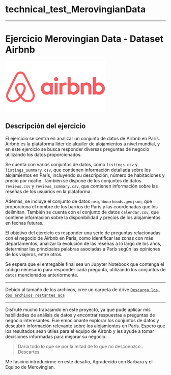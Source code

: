 # technical_test_MerovingianData

---

 # Ejercicio Merovingian Data - Dataset Airbnb


 
 ![AirBnB](/_src/download.png)



## Descripción del ejercicio

El ejercicio se centra en analizar un conjunto de datos de Airbnb en París. Airbnb es la plataforma líder de alquiler de alojamientos a nivel mundial, y en este ejercicio se busca responder diversas preguntas de negocio utilizando los datos proporcionados.

Se cuenta con varios conjuntos de datos, como `listings.csv` y `listings_summary.csv`, que contienen información detallada sobre los alojamientos en París, incluyendo su descripción, número de habitaciones y precio por noche. También se dispone de los conjuntos de datos `reviews.csv` y `reviews_summary.csv`, que contienen información sobre las reseñas de los usuarios en la plataforma.

Además, se incluye el conjunto de datos `neighbourhoods.geojson`, que proporciona el nombre de los barrios de París y las coordenadas que los delimitan. También se cuenta con el conjunto de datos `calendar.csv`, que contiene información sobre la disponibilidad y precios de los alojamientos en fechas futuras.

El objetivo del ejercicio es responder una serie de preguntas relacionadas con el negocio de Airbnb en París, como identificar las zonas con más departamentos, analizar la evolución de las reseñas a lo largo de los años, determinar las principales palabras asociadas a París según las opiniones de los viajeros, entre otros.

Se espera que el entregable final sea un Jupyter Notebook que contenga el código necesario para responder cada pregunta, utilizando los conjuntos de `datos`  mencionados anteriormente.

---

Debido al tamaño de los archivos, cree un carpeta de drive.[`Descarga los dos archivos restantes aca`](https://drive.google.com/drive/folders/1JxRCVbSgKgzd9khhIvk47Lqy3dS9vdao?usp=sharing)

---

Disfruté mucho trabajando en este proyecto, ya que pude aplicar mis habilidades de análisis de datos y encontrar respuestas a preguntas de negocio interesantes. Fue emocionante explorar los conjuntos de datos y descubrir información relevante sobre los alojamientos en París. Espero que los resultados sean útiles para el equipo de Airbnb y les ayude a tomar decisiones informadas para mejorar su negocio.

> Daria todo lo que se por la mitad de lo que no desconozco..
>                                                           Descartes

Me fascino introducirme en este desafio, Agradecido con Barbara y el Equipo de Merovingian.


